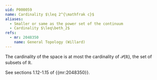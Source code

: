 ```yaml
---
uid: P000059
name: Cardinality $\leq 2^{\mathfrak c}$
aliases:
  - Smaller or same as the power set of the continuum
  - Cardinality $\leq\beth_2$
refs:
  - mr: 2048350
    name: General Topology (Willard)
---
```


The cardinality of the space is at most the cardinality of $\mathcal{P}(\mathbb R)$, the set of subsets of $\mathbb R$.

See sections 1.12-1.15 of {{mr:2048350}}.
